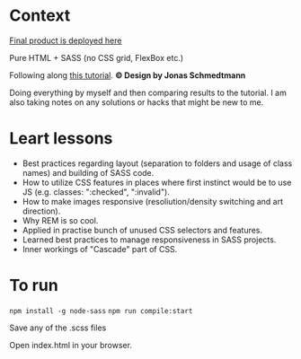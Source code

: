 
# Context
[Final product is deployed here](https://nedux.github.io/Advanced-css-course-project-1/)

Pure HTML + SASS (no CSS grid, FlexBox etc.)

Following along [this tutorial](https://www.udemy.com/course/advanced-css-and-sass).
**© Design by Jonas Schmedtmann**

Doing everything by myself and then comparing results to the tutorial.
I am also taking notes on any solutions or hacks that might be new to me.

# Leart lessons
- Best practices regarding layout (separation to folders and usage of class names) and building of SASS code.
- How to utilize CSS features in places where first instinct would be to use JS (e.g. classes: ":checked", ":invalid").
- How to make images responsive (resoliution/density switching and art direction).
- Why REM is so cool.
- Applied in practise bunch of unused CSS selectors and features.
- Learned best practices to manage responsiveness in SASS projects.
- Inner workings of "Cascade" part of CSS.


# To run
`npm install -g node-sass`
`npm run compile:start`

Save any of the .scss files

Open index.html in your browser.
